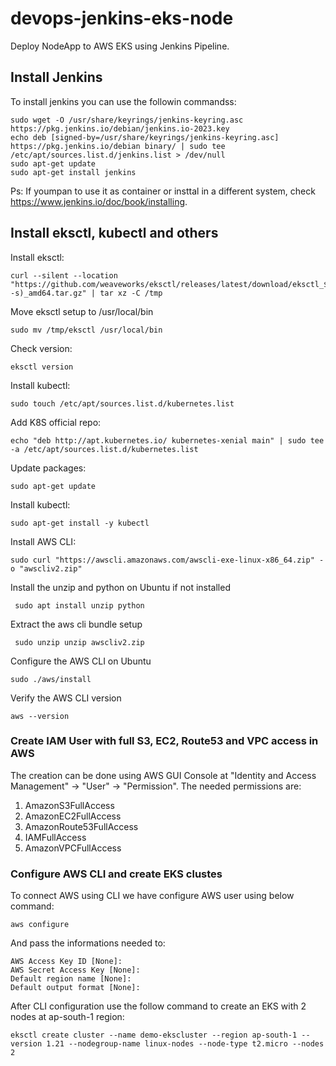 # devops-jenkins-eks-node

Deploy NodeApp to AWS EKS using Jenkins Pipeline.

## Install Jenkins

To install jenkins you can use the followin commandss:
```
sudo wget -O /usr/share/keyrings/jenkins-keyring.asc https://pkg.jenkins.io/debian/jenkins.io-2023.key
echo deb [signed-by=/usr/share/keyrings/jenkins-keyring.asc] https://pkg.jenkins.io/debian binary/ | sudo tee /etc/apt/sources.list.d/jenkins.list > /dev/null
sudo apt-get update
sudo apt-get install jenkins
```

Ps: If youmpan to use it as container or insttal in a different system, check https://www.jenkins.io/doc/book/installing.

## Install eksctl, kubectl and others

Install eksctl:
```
curl --silent --location "https://github.com/weaveworks/eksctl/releases/latest/download/eksctl_$(uname -s)_amd64.tar.gz" | tar xz -C /tmp
```

Move eksctl setup to /usr/local/bin
```
sudo mv /tmp/eksctl /usr/local/bin 
```

Check version:
```
eksctl version
```

Install kubectl:
```
sudo touch /etc/apt/sources.list.d/kubernetes.list 
```

Add K8S official repo:
```
echo "deb http://apt.kubernetes.io/ kubernetes-xenial main" | sudo tee -a /etc/apt/sources.list.d/kubernetes.list
```

Update packages:
```
sudo apt-get update
```

Install kubectl:
```
sudo apt-get install -y kubectl
```

Install AWS CLI:
```
sudo curl "https://awscli.amazonaws.com/awscli-exe-linux-x86_64.zip" -o "awscliv2.zip"
```

Install the unzip and python on Ubuntu if not installed
```
 sudo apt install unzip python
```

Extract the aws cli bundle setup
```
 sudo unzip unzip awscliv2.zip
```

Configure the AWS CLI on Ubuntu
```
sudo ./aws/install
```

Verify the AWS CLI version
```
aws --version
```

### Create IAM User with full S3, EC2, Route53 and VPC access in AWS

The creation can be done using AWS GUI Console at "Identity and Access Management" -> "User" -> "Permission". The needed permissions are:

1. AmazonS3FullAccess 
2. AmazonEC2FullAccess 
3. AmazonRoute53FullAccess 
4. IAMFullAccess 
5. AmazonVPCFullAccess

### Configure AWS CLI and create EKS clustes

To connect AWS using CLI we have configure AWS user using below command:
```
aws configure
```

And pass the informations needed to:
```
AWS Access Key ID [None]: 
AWS Secret Access Key [None]: 
Default region name [None]: 
Default output format [None]: 
```

After CLI configuration use the follow command to create an EKS with 2 nodes at ap-south-1 region:
```
eksctl create cluster --name demo-ekscluster --region ap-south-1 --version 1.21 --nodegroup-name linux-nodes --node-type t2.micro --nodes 2
```


